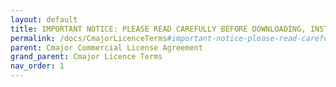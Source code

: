 ```yaml
---
layout: default
title: IMPORTANT NOTICE: PLEASE READ CAREFULLY BEFORE DOWNLOADING, INSTALLING OR USING THE CMAJOR LIBRARY:
permalink: /docs/CmajorLicenceTerms#important-notice-please-read-carefully-before-downloading-installing-or-using-the-cmajor-library
parent: Cmajor Commercial License Agreement
grand_parent: Cmajor Licence Terms
nav_order: 1
---
```

